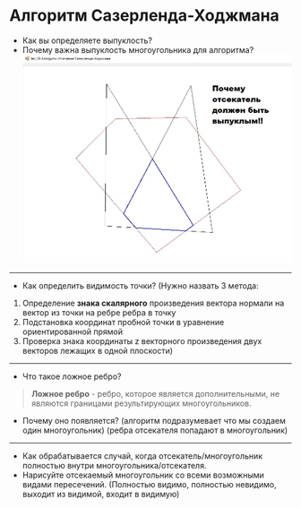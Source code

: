 # Алгоритм Сазерленда-Ходжмана

* Как вы определяете выпуклость?
* Почему важна выпуклость многоугольника для алгоритма?
![](https://github.com/Winterpuma/bmstu_CG/blob/master/lab_09/WhyConvex.jpg?raw=true)
---
* Как определить видимость точки? (Нужно назвать 3 метода: 
1. Определение **знака скалярного** произведения вектора нормали на вектор из точки на ребре ребра в точку
2. Подстановка координат пробной точки в уравнение ориентированной прямой
3. Проверка знака координаты z векторного произведения двух векторов лежащих в одной плоскости)
---
* Что такое ложное ребро? 
> **Ложное ребро** - ребро, которое является дополнительными,  не являются границами результирующих многоугольников.
* Почему оно появляется? (алгоритм подразумевает что мы создаем один многоугольник)
(ребра отсекателя попадают в многоугольник)
---
* Как обрабатывается случай, когда отсекатель/многоугольник 
полностью внутри многоугольника/отсекателя.
* Нарисуйте отсекаемый многоугольник со всеми возможными видами пересечений.
(Полностью видимо, полностью невидимо, выходит из видимой, входит в видимую)
